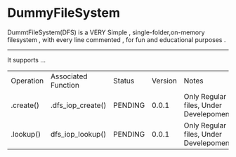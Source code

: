 # DummyFileSystem
DummtFileSystem(DFS) is a VERY Simple , single-folder,on-memory filesystem , with every line commented , for fun and educational purposes . 

<hr>
It supports ... 
<table>
  <tr><td>Operation</td><td>Associated Function</td><td>Status</td><td>Version</td><td>Notes</td></tr>
  <tr><td>.create()</td><td>.dfs_iop_create()</td><td>PENDING</td><td>0.0.1</td><td>Only Regular files, Under Develepoment</td></tr>
  <tr><td>.lookup()</td><td>dfs_iop_lookup()</td><td>PENDING</td><td>0.0.1</td><td>Only Regular files, Under Develepoment</td></tr>
</table>
